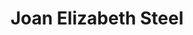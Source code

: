 ---
layout: layouts/profile.liquid
title: Joan Elizabeth Steel
id: joan_elizabeth_steel
prefix: 
first: Joan
middle: Elizabeth
last: Steel
suffix: 
currentTitle: Founder & CEO Alpha Wealth , LLC., Corporate Board Director, NonProfit Trustee
currentOrg: Alpha Wealth Advisors, LLC. - Founder & CEO, Mercer Funds - Independent Director & Audit Chair, Chair- National Association of Corporate Directors Chicago Chapter, Rush University Medical Center - Trustee, Cuneo Foundation - Trustee and Treasurer
bio: 
linkedin: https://www.linkedin.com/in/joan-steel-88065840
tiktok: 
twitter: 
aboutme: https://www.alphaadvisorllc.com
insta: 
orgURL: 
snapchat: 
personalURL: 
smallHeadshotURL: assets/images/headshots/headshotSteel250KB_converted_scaled.avif
originalHeadshotURL: assets/images/headshots/headshotSteel250KB_converted_scaled.avif
tags-experience: 
 - Capital Markets
 - Finance
 - Global
 - Governance
 - P&L&#58; $0-$500M
 - Public Companies
 - Venture Capital
 - Capital Markets
 - Finance
 - Global
 - Governance
 - Marketing
 - Private Companies
 - Public Companies
tags-current-industries: 
 - Accounting
 - Corporate Directorships
 - Family Office
 - Finance and Insurance
 - Financial Activities
 - Foundations/Granting Agency
 - Funds, Trusts, and Other Financial Vehicles
 - Hospitals
 - Insurance Carriers and Related Activities
 - Investment Banking
 - Investment Management
 - Management of Companies and Enterprises
 - Private Equity
 - Tax/Business Advisory
 - Venture Capital
tags-current-position: 
 - CEO / Chief Executive Officer
 - Founder
tags-past-industries: 
 - Accounting
 - Advertising
 - Chemical Manufacturing
 - Consulting
 - Cultural Institution
 - Family Office
 - Finance and Insurance
 - Financial Activities
 - Foundations/Granting Agency
 - Funds, Trusts, and Other Financial Vehicles
 - Insurance Carriers and Related Activities
 - Investment Banking
 - Investment Management
 - Manufacturing
 - Marketing/Sales
 - Media
 - Mining, Quarrying, and Oil and Gas Extraction
 - PR/Communications
 - Private Equity
 - Professional and Business Services
 - Securities, Commodity Contracts, and Other Financial Investments and Related Activities
 - Service-Providing Industries
 - Venture Capital
tags-past-position: 
 - CMO / Chief Marketing Officer
 - SVP / Senior Vice President
tags-current-board-service: 
    - Corporate Private
    - Corporate Public
    - Nonprofit
    - SPAC
    - VC
    - Private Equity
tags-past-board-service: 
    - Corporate Private
    - Corporate Public
    - Nonprofit
    - SPAC
    - VC
    - Private Equity
boards-current-corporate-private: 
boards-current-corporate-public: 
 - Mercer Funds, Independent Director & Audit Chair
boards-current-nonprofit: 
 - National Association of Corproate Directors, Chicago Chapter, Chair
 - Rush University Medical Center, Trustee & member of Investment Committee
 - Cuneo Foundation, Trustee & Treasurer
boards-current-privateequity: 
boards-current-spac: 
boards-current-vc: 
boards-past-corporate-private: 
 - Hershey Trust Company, Independent Director &member of Audit and Investment Committees
boards-past-corporate-public: 
boards-past-nonprofit: 
 - Loyola University Chicago, Trustee & Chair of Investment Committee
 - University of Chicago Booth School of Business Council, Council member
 - Economic Club of Chicago, Board Member & Chair Fifth Night &Forums Chair
 - Window to the Worlds Communications, Inc., Trustee & member of the Investment Committee
boards-past-privateequity: 
boards-past-spac: 
boards-past-vc: 
---